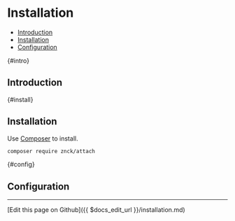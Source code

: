 # Installation

- [Introduction](#intro)
- [Installation](#install)
- [Configuration](#config)

{#intro}
## Introduction

{#install}
## Installation

Use [Composer](https://getcomposer.com) to install.

``` bash
composer require znck/attach
```

{#config}
## Configuration

-------------------------------
[Edit this page on Github]({{ $docs_edit_url }}/installation.md)
